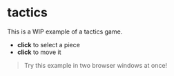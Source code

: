 # tactics

This is a WIP example of a tactics game.

- **click** to select a piece
- **click** to move it

> Try this example in two browser windows at once!
